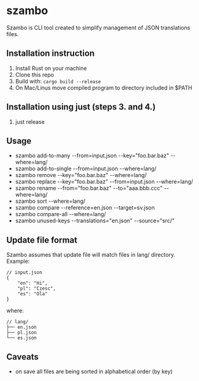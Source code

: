 # szambo

Szambo is CLI tool created to simplify management of JSON translations files.

## Installation instruction

1. Install Rust on your machine
2. Clone this repo
3. Build with: `cargo build --release`
4. On Mac/Linus move compiled program to directory included in $PATH

##  Installation using just (steps 3. and 4.)

1. just release

## Usage

* szambo add-to-many --from=input.json --key="foo.bar.baz" --where=lang/ 
* szambo add-to-single --from=input.json --where=lang/
* szambo remove --key="foo.bar.baz" --where=lang/
* szambo replace --key="foo.bar.baz" --from=input.json --where=lang/
* szambo rename --from="foo.bar.baz" --to="aaa.bbb.ccc" --where=lang/
* szambo sort  --where=lang/
* szambo compare --reference=en.json --target=sv.json
* szambo compare-all --where=lang/
* szambo unused-keys --translations="en.json" --source="src/"

## Update file format

Szambo assumes that update file will match files in lang/ directory. Example:

```
// input.json
{
    "en": "Hi",
    "pl": "Czesc",
    "es": "Ola"
}
```

where:
 
```
// lang/
├── en.json
├── pl.json
└── es.json

```



## Caveats

* on save all files are being sorted in alphabetical order (by key)

